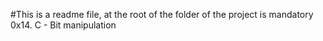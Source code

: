#This is a readme file, at the root of the folder of the project is mandatory 0x14. C - Bit manipulation
